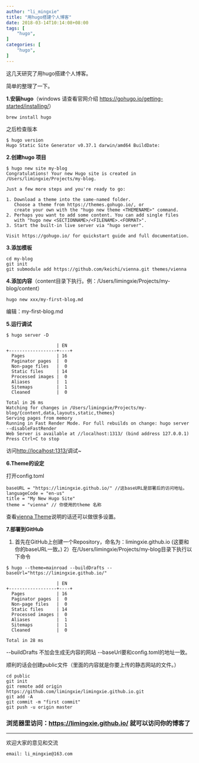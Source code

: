 ```yaml
---
author: "li_mingxie"
title: "用hugo搭建个人博客"
date: 2018-03-14T10:14:08+08:00
tags: [
    "hugo",
]
categories: [
    "hugo",
]
---
```


这几天研究了用hugo搭建个人博客。

简单的整理了一下。<!--more-->

**1.安装hugo**（windows 请查看官网介绍 <https://gohugo.io/getting-started/installing/>）

```
brew install hugo
```

之后检查版本

```
$ hugo version
Hugo Static Site Generator v0.37.1 darwin/amd64 BuildDate:
```

**2.创建hugo 项目**

```
$ hugo new site my-blog
Congratulations! Your new Hugo site is created in /Users/limingxie/Projects/my-blog.

Just a few more steps and you're ready to go:

1. Download a theme into the same-named folder.
   Choose a theme from https://themes.gohugo.io/, or
   create your own with the "hugo new theme <THEMENAME>" command.
2. Perhaps you want to add some content. You can add single files
   with "hugo new <SECTIONNAME>/<FILENAME>.<FORMAT>".
3. Start the built-in live server via "hugo server".

Visit https://gohugo.io/ for quickstart guide and full documentation.
```

**3.添加模板**

```
cd my-blog
git init
git submodule add https://github.com/keichi/vienna.git themes/vienna
```

**4.添加内容**（content目录下执行。例：/Users/limingxie/Projects/my-blog/content）

```
hugo new xxx/my-first-blog.md
```

编辑：my-first-blog.md

**5.运行调试**

```
$ hugo server -D

                   | EN
+------------------+----+
  Pages            | 16
  Paginator pages  |  0
  Non-page files   |  0
  Static files     | 14
  Processed images |  0
  Aliases          |  1
  Sitemaps         |  1
  Cleaned          |  0

Total in 26 ms
Watching for changes in /Users/limingxie/Projects/my-blog/{content,data,layouts,static,themes}
Serving pages from memory
Running in Fast Render Mode. For full rebuilds on change: hugo server --disableFastRender
Web Server is available at //localhost:1313/ (bind address 127.0.0.1)
Press Ctrl+C to stop
```

访问[http://localhost:1313/](http://localhost:1313/)调试~

**6.Theme的设定**

打开config.toml

```
baseURL = "https://limingxie.github.io/" //这baseURL是部署后的访问地址。
languageCode = "en-us"
title = "My New Hugo Site"
theme = "vienna" // 你使用的theme 名称
```

查看[vienna Theme](https://github.com/keichi/vienna)说明的话还可以做很多设置。

**7.部署到GitHub**

1) 首先在GitHub上创建一个Repository，命名为：limingxie.github.io (这要和你的baseURL一致。)
2）在/Users/limingxie/Projects/my-blog目录下执行以下命令

```
$ hugo --theme=mainroad --buildDrafts --baseUrl="https://limingxie.github.io/"

                   | EN
+------------------+----+
  Pages            | 16
  Paginator pages  |  0
  Non-page files   |  0
  Static files     | 14
  Processed images |  0
  Aliases          |  1
  Sitemaps         |  1
  Cleaned          |  0

Total in 28 ms
```

 --buildDrafts 不加会生成无内容的网站
 --baseUrl要和config.toml的地址一致。

 顺利的话会创建public文件（里面的内容就是你要上传的静态网站的文件。）

 ```
cd public
git init
git remote add origin https://github.com/limingxie/limingxie.github.io.git
git add -A
git commit -m "first commit"
git push -u origin master
 ```

### 浏览器里访问：<https://limingxie.github.io/> 就可以访问你的博客了

----------------------------------------------
欢迎大家的意见和交流

`email: li_mingxie@163.com`

